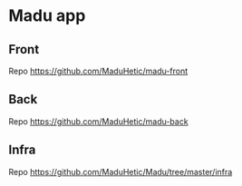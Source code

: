 # Madu app

## Front

Repo https://github.com/MaduHetic/madu-front

## Back

Repo https://github.com/MaduHetic/madu-back

## Infra

Repo https://github.com/MaduHetic/Madu/tree/master/infra
